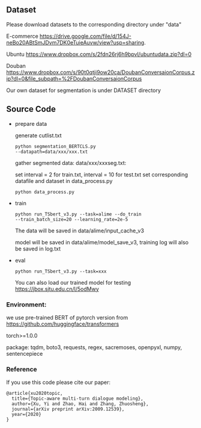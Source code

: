 ## Dataset
Please download datasets to the corresponding directory under "data"

E-commerce
https://drive.google.com/file/d/154J-neBo20ABtSmJDvm7DK0eTuieAuvw/view?usp=sharing.

Ubuntu
https://www.dropbox.com/s/2fdn26rj6h9bpvl/ubuntudata.zip?dl=0

Douban
https://www.dropbox.com/s/90t0qtji9ow20ca/DoubanConversaionCorpus.zip?dl=0&file_subpath=%2FDoubanConversaionCorpus

Our own dataset for segmentation is under DATASET directory

## Source Code
* prepare data

    generate cutlist.txt 
    
    <code>python segmentation_BERTCLS.py --datapath=data/xxx/xxx.txt</code>
    
    gather segmented data: data/xxx/xxxseg.txt:
    
    set interval = 2 for train.txt, interval = 10 for test.txt
    set corresponding datafile and dataset in data_process.py
    
    <code>python data_process.py</code>  
    
* train

    <code>python run_TSbert_v3.py  --task=alime  --do_train  --train_batch_size=20  --learning_rate=2e-5</code> 
    
    The data will be saved in data/alime/input_cache_v3 
    
    model will be saved in data/alime/model_save_v3, training log will also be saved in log.txt
    

* eval

    <code>python run_TSbert_v3.py --task=xxx</code> 
    
    You can also load our trained model for testing https://jbox.sjtu.edu.cn/l/5odMwy
   
### Environment:
we use pre-trained BERT of pytorch version from https://github.com/huggingface/transformers

torch>=1.0.0

package: tqdm, boto3, requests, regex, sacremoses, openpyxl, numpy, sentencepiece

### Reference
 
If you use this code please cite our paper:
```
@article{xu2020topic,
  title={Topic-aware multi-turn dialogue modeling},
  author={Xu, Yi and Zhao, Hai and Zhang, Zhuosheng},
  journal={arXiv preprint arXiv:2009.12539},
  year={2020}
}
```
